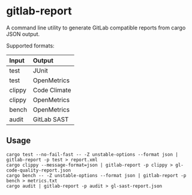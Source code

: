 # gitlab-report

A command line utility to generate GitLab compatible reports from cargo JSON output.

Supported formats:

| Input  | Output
|:-------|:---
| test   | JUnit
| test   | OpenMetrics
| clippy | Code Climate
| clippy | OpenMetrics
| bench  | OpenMetrics
| audit  | GitLab SAST

## Usage

```shell
cargo test --no-fail-fast -- -Z unstable-options --format json | gitlab-report -p test > report.xml
cargo clippy --message-format=json | gitlab-report -p clippy > gl-code-quality-report.json
cargo bench -- -Z unstable-options --format json | gitlab-report -p bench > metrics.txt
cargo audit | gitlab-report -p audit > gl-sast-report.json
```